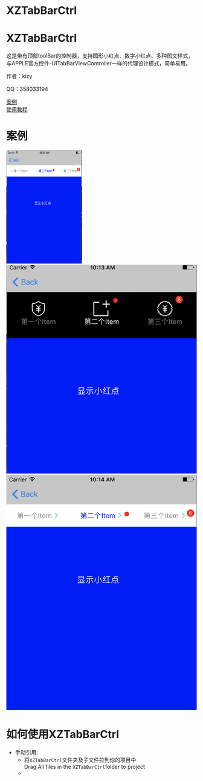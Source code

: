 # XZTabBarCtrl
<h1>XZTabBarCtrl</h1>
<p>这是带有顶部toolBar的控制器，支持圆形小红点、数字小红点、多种图文样式，与APPLE官方控件-UITabBarViewController一样的代理设计模式，简单易用。</p>
<p>作者：kizy</p>
<p>QQ：358033194</p>
<a href="#case">案例</a><br>
<a href = "#use">使用教程</a>
<h1 name = "case">案例</h1>
<img src = "example1.png" style = "width: 200px; height: 300px;"\>
<img src = "example2.png" \>
<img src = "example3.png" \>
<h1 name = "use">如何使用XZTabBarCtrl</h1>
<ul>
<li>手动引用:
<ul>
<li>
将<code>XZTabBarCtrl</code>文件夹及子文件拉到你的项目中<br>
Drag All files in the <code>XZTabBarCtrl</code>folder to project
</li>
<li></li>
</ul>
</li>

</ul>

